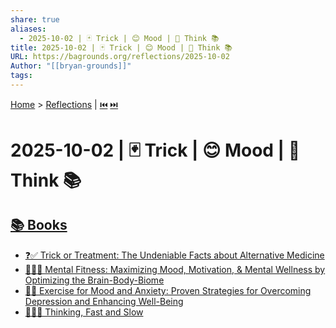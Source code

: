 ```yaml
---
share: true
aliases:
  - 2025-10-02 | 🃏 Trick | 😊 Mood | 🤔 Think 📚
title: 2025-10-02 | 🃏 Trick | 😊 Mood | 🤔 Think 📚
URL: https://bagrounds.org/reflections/2025-10-02
Author: "[[bryan-grounds]]"
tags:
---
```

[Home](../index.md) > [Reflections](./index.md) | [⏮️](./2025-10-01.md) [⏭️](./2025-10-03.md)  
# 2025-10-02 | 🃏 Trick | 😊 Mood | 🤔 Think 📚  
## [📚 Books](../books/index.md)  
- [❓✅ Trick or Treatment: The Undeniable Facts about Alternative Medicine](../books/trick-or-treatment-the-undeniable-facts-about-alternative-medicine.md)  
- [🧠💪😊 Mental Fitness: Maximizing Mood, Motivation, & Mental Wellness by Optimizing the Brain-Body-Biome](../books/mental-fitness-maximizing-mood-motivation-mental-wellness-by-optimizing-the-brain-body-biome.md)  
- [🏃😊 Exercise for Mood and Anxiety: Proven Strategies for Overcoming Depression and Enhancing Well-Being](../books/exercise-for-mood-and-anxiety-proven-strategies-for-overcoming-depression-and-enhancing-well-being.md)  
- [🤔🐇🐢 Thinking, Fast and Slow](../books/thinking-fast-and-slow.md)